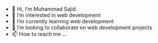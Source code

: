 - 👋 Hi, I’m Muhammad Sajid
- 👀 I’m interested in web development
- 🌱 I’m currently learning web development
- 💞️ I’m looking to collaborate on web development projects
- 📫 How to reach me ...

<!---
Muhammadsajid123/Muhammadsajid123 is a ✨ special ✨ repository because its `README.md` (this file) appears on your GitHub profile.
You can click the Preview link to take a look at your changes.
--->
